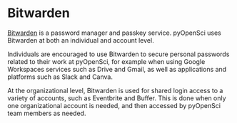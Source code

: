 # Bitwarden

[Bitwarden](https://bitwarden.com/) is a password manager and passkey service. pyOpenSci uses Bitwarden at both an individual and account level.   

Individuals are encouraged to use Bitwarden to secure personal passwords related to their work at pyOpenSci, for example when using Google Workspaces services such as Drive and Gmail, as well as applications and platforms such as Slack and Canva.  

At the organizational level, Bitwarden is used for shared login access to a variety of accounts, such as Eventbrite and Buffer. This is done when only one organizational account is needed, and then accessed by pyOpenSci team members as needed.